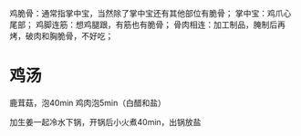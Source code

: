 鸡脆骨：通常指掌中宝，当然除了掌中宝还有其他部位有脆骨；
掌中宝：鸡爪心尾部；
鸡脚连筋：想鸡腿跟，有筋也有脆骨；
骨肉相连：加工制品，腌制后再烤，破肉和胸脆骨，不好吃；


# 鸡汤

鹿茸菇，泡40min
鸡肉泡5min（白醋和盐）

加生姜一起冷水下锅，开锅后小火煮40min，出锅放盐
